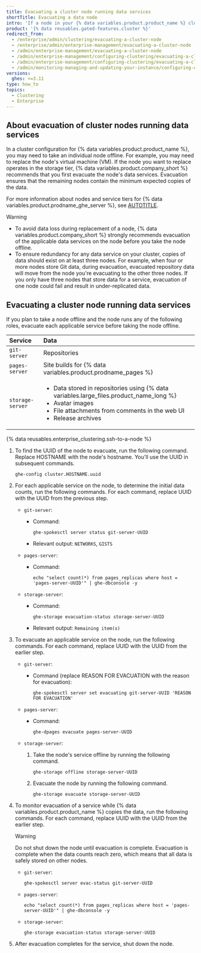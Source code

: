 ```yaml
---
title: Evacuating a cluster node running data services
shortTitle: Evacuating a data node
intro: 'If a node in your {% data variables.product.product_name %} cluster runs services that store distributed data, you can ensure redundancy as you prepare to replace the node by evacuating the node''s data.'
product: '{% data reusables.gated-features.cluster %}'
redirect_from:
  - /enterprise/admin/clustering/evacuating-a-cluster-node
  - /enterprise/admin/enterprise-management/evacuating-a-cluster-node
  - /admin/enterprise-management/evacuating-a-cluster-node
  - /admin/enterprise-management/configuring-clustering/evacuating-a-cluster-node
  - /admin/enterprise-management/configuring-clustering/evacuating-a-cluster-node-running-data-services
  - /admin/monitoring-managing-and-updating-your-instance/configuring-clustering/evacuating-a-cluster-node-running-data-services
versions:
  ghes: <=3.11
type: how_to
topics:
  - Clustering
  - Enterprise
---
```


## About evacuation of cluster nodes running data services

In a cluster configuration for {% data variables.product.product_name %}, you may need to take an individual node offline. For example, you may need to replace the node's virtual machine (VM). If the node you want to replace operates in the storage tier, {% data variables.product.company_short %} recommends that you first evacuate the node's data services. Evacuation ensures that the remaining nodes contain the minimum expected copies of the data.

For more information about nodes and service tiers for {% data variables.product.prodname_ghe_server %}, see [AUTOTITLE](/admin/enterprise-management/configuring-clustering/about-cluster-nodes).

> [!WARNING]
> * To avoid data loss during replacement of a node, {% data variables.product.company_short %} strongly recommends evacuation of the applicable data services on the node before you take the node offline.
> * To ensure redundancy for any data service on your cluster, copies of data should exist on at least three nodes. For example, when four or more nodes store Git data, during evacuation, evacuated repository data will move from the node you're evacuating to the other three nodes. If you only have three nodes that store data for a service, evacuation of one node could fail and result in under-replicated data.

## Evacuating a cluster node running data services

If you plan to take a node offline and the node runs any of the following roles, evacuate each applicable service before taking the node offline.

| Service | Data |
| :- | :- |
| `git-server` | Repositories |
| `pages-server` | Site builds for {% data variables.product.prodname_pages %} |
| `storage-server` | <ul><li>Data stored in repositories using {% data variables.large_files.product_name_long %}</li><li>Avatar images</li><li>File attachments from comments in the web UI</li><li>Release archives</li></ul> |

{% data reusables.enterprise_clustering.ssh-to-a-node %}
1. To find the UUID of the node to evacuate, run the following command. Replace HOSTNAME with the node's hostname. You'll use the UUID in subsequent commands.

   ```shell
   ghe-config cluster.HOSTNAME.uuid
   ```

1. For each applicable service on the node, to determine the initial data counts, run the following commands. For each command, replace UUID with the UUID from the previous step.

   * `git-server`:

     * Command:

       ```shell
       ghe-spokesctl server status git-server-UUID
       ```

     * Relevant output: `NETWORKS`, `GISTS`

   * `pages-server`:

     * Command:

       ```shell
       echo "select count(*) from pages_replicas where host = 'pages-server-UUID'" | ghe-dbconsole -y
       ```

   * `storage-server`:

     * Command:

       ```shell
       ghe-storage evacuation-status storage-server-UUID
       ```

     * Relevant output: `Remaining item(s)`

1. To evacuate an applicable service on the node, run the following commands. For each command, replace UUID with the UUID from the earlier step.

   * `git-server`:

     * Command (replace REASON FOR EVACUATION with the reason for evacuation):

       ```shell
       ghe-spokesctl server set evacuating git-server-UUID 'REASON FOR EVACUATION'
       ```

   * `pages-server`:

     * Command:

       ```shell
       ghe-dpages evacuate pages-server-UUID
       ```

   * `storage-server`:

     1. Take the node's service offline by running the following command.

        ```shell
        ghe-storage offline storage-server-UUID
        ```

     1. Evacuate the node by running the following command.

        ```shell
        ghe-storage evacuate storage-server-UUID
        ```

1. To monitor evacuation of a service while {% data variables.product.product_name %} copies the data, run the following commands. For each command, replace UUID with the UUID from the earlier step.

   > [!WARNING]
   > Do not shut down the node until evacuation is complete. Evacuation is complete when the data counts reach zero, which means that all data is safely stored on other nodes.

   * `git-server`:

     ```shell
     ghe-spokesctl server evac-status git-server-UUID
     ```

   * `pages-server`:

     ```shell
     echo "select count(*) from pages_replicas where host = 'pages-server-UUID'" | ghe-dbconsole -y
     ```

   * `storage-server`:

      ```shell
      ghe-storage evacuation-status storage-server-UUID
      ```

1. After evacuation completes for the service, shut down the node.

